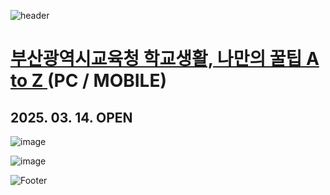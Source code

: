 ![header](https://capsule-render.vercel.app/api?type=wave&color=auto&height=150&section=header&text=2025.%2003.%2013&fontSize=60)

# <a href="https://onlinepage.co.kr/2025busandu/"> 부산광역시교육청 학교생활, 나만의 꿀팁 A to Z </a> (PC / MOBILE)
## 2025. 03. 14. OPEN

![image](https://github.com/user-attachments/assets/4e8ff7d0-bd6e-455a-8893-8f8847c0464b)

![image](https://github.com/user-attachments/assets/e2f0ed14-d6fe-48d6-b8bf-e2889cdb8113)

![Footer](https://capsule-render.vercel.app/api?type=waving&color=auto&height=200&section=footer)









